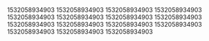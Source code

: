 1532058934903
1532058934903
1532058934903
1532058934903
1532058934903
1532058934903
1532058934903
1532058934903
1532058934903
1532058934903
1532058934903
1532058934903
1532058934903
1532058934903
1532058934903